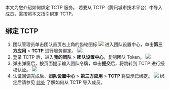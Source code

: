 本文为您介绍如何绑定 TCTP 服务。
若要从 TCTP（腾讯城市技术平台）中导入成员，需按照本文指引绑定 TCTP。

## 绑定 TCTP[](id:bind)
1.  团队管理员单击团队首页右上角的齿轮图标 <img src ="https://help-assets.codehub.cn/enterprise/20210928153255.png" style ="margin:0"> 进入团队设置中心，单击**第三方应用** > **TCTP** 进行服务绑定。
![](https://qcloudimg.tencent-cloud.cn/raw/b017c71c978e362d0e1c01b49b3ceb6d.png)
2.  登录 TCTP 后，进入**我的团队** > **团队设置中心**，复制团队 Token。
![](https://qcloudimg.tencent-cloud.cn/raw/b89ddd81ea396453d38af765625f19af.png)
3.  弹出弹窗后，按页面提示输入团队令牌，单击**提交**后，将跳转到 TCTP 进行授权认证。
![](https://qcloudimg.tencent-cloud.cn/raw/501656eff5b8838e28293bb9357ed28f.png)
4.  认证回调完成后，**团队设置中心** > **第三方应用** > **TCTP** 将显示已绑定。
![](https://qcloudimg.tencent-cloud.cn/raw/9b05433b17dca263f1c9169511bde9b2.png)
绑定后请参见 [此处](/docs/admin/member/tctp.html) 了解如何从 TCTP 导入成员。
